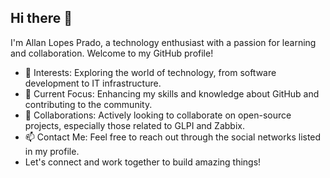 ## Hi there 👋
I'm Allan Lopes Prado, a technology enthusiast with a passion for learning and collaboration. Welcome to my GitHub profile!

- 👀 Interests: Exploring the world of technology, from software development to IT infrastructure.
- 🌱 Current Focus: Enhancing my skills and knowledge about GitHub and contributing to the community.
- 💞️ Collaborations: Actively looking to collaborate on open-source projects, especially those related to GLPI and Zabbix.
- 📫 Contact Me: Feel free to reach out through the social networks listed in my profile.
- Let's connect and work together to build amazing things!

<!--
**allanlopesprado/allanlopesprado** is a ✨ _special_ ✨ repository because its `README.md` (this file) appears on your GitHub profile.


